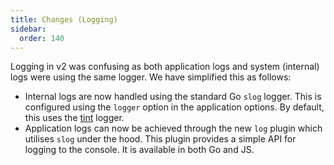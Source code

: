 ```yaml
---
title: Changes (Logging)
sidebar:
  order: 140
---
```


Logging in v2 was confusing as both application logs and system (internal) logs
were using the same logger. We have simplified this as follows:

- Internal logs are now handled using the standard Go `slog` logger. This is
  configured using the `logger` option in the application options. By default,
  this uses the [tint](https://github.com/lmittmann/tint) logger.
- Application logs can now be achieved through the new `log` plugin which
  utilises `slog` under the hood. This plugin provides a simple API for logging
  to the console. It is available in both Go and JS.
